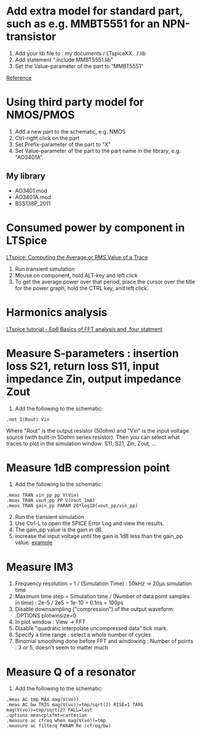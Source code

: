 # Add extra model for standard part, such as e.g. MMBT5551 for an NPN-transistor
1. Add your lib file to : my documents / LTspiceXX.. / lib
2. Add statement ".include MMBT5551.lib"
3. Set the Value-parameter of the part to "MMBT5551"

[Reference](https://spiceman.net/ltspice-command-lib-inc/)

# Using third party model for NMOS/PMOS
[](https://www.analog.com/en/technical-articles/ltspice-using-an-intrinsic-symbol-for-a-third-party-model.html)
1. Add a new part to the schematic, e.g. NMOS
2. Ctrl-right click on the part
3. Set Prefix-parameter of the part to "X"
4. Set Value-parameter of the part to the part name in the library, e.g. "AO3401A".

## My library
* AO3401.mod
* AO3401A.mod
* BSS138P_2011


# Consumed power by component in LTSpice
[LTspice: Computing the Average or RMS Value of a Trace](https://www.analog.com/en/resources/technical-articles/ltspice-computing-the-average-or-rms-value-of-a-trace.html)
1. Run transient simulation
2. Mouse on component, hold ALT-key and left click
3. To get the average power over that period, place the cursor over the title for the power graph, hold the CTRL key, and left click.

# Harmonics analysis
[LTspice tutorial - Ep6 Basics of FFT analysis and .four statment](https://www.youtube.com/watch?v=rVAvW1Jh2AE)

# Measure S-parameters : insertion loss S21, return loss S11, input impedance Zin, output impedance Zout
1. Add the following to the schematic:
```spice
.net I(Rout) Vin
```
Where "Rout" is the output resistor (50ohm) and "Vin" is the input voltage source (with built-in 50ohm series resistor).
Then you can select what traces to plot in the simulation window: S11, S21, Zin, Zout, ...

# Measure 1dB compression point
1. Add the following to the schematic:
```spice
.meas TRAN vin_pp pp V(Vin)
.meas TRAN vout_pp PP V(Vout_1mA)
.meas TRAN gain_pp PARAM 20*log10(vout_pp/vin_pp)
```
2. Run the transient simulation
3. Use Ctrl-L to open the SPICE Error Log and view the results.
4. The gain_pp value is the gain in dB.
5. Increase the input voltage until the gain is 1dB less than the gain_pp value.
[example](https://www.youtube.com/watch?v=u636Jx4yj84&t=617s)

# Measure IM3
1. Frequency resolution = 1 / (Simulation Time) : 50kHz -> 20µs simulation time
2. Maximum time step = Simulation time / (Number of data point samples in time) : 2e-5 / 2e5 = 1e-10 = 0.1ns = 100ps
3. Disable downsampling ("compression") of the output waveform: .OPTIONS plotwinsize=0
4. In plot window : View -> FFT
5. Disable "quadratic interpolate uncompressed data" tick mark.
6. Specify a time range : select a whole number of cycles
7. Binomial smoothing done before FFT and windowing : Number of points : 3 or 5, doesn't seem to matter much

# Measure Q of a resonator
1. Add the following to the schematic:
```spice
.meas AC tmp MAX mag(V(vo))
.meas AC bw TRIG mag(V(vo))=tmp/sqrt(2) RISE=1 TARG mag(V(vo))=tmp/sqrt(2) FALL=last
.options meascplxfmt=cartesian
.measure ac cfreq when mag(V(vo))=tmp
.measure ac filterq PARAM Re (cfreq/bw)
```